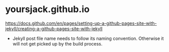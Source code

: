 # yoursjack.github.io
https://docs.github.com/en/pages/setting-up-a-github-pages-site-with-jekyll/creating-a-github-pages-site-with-jekyll

* Jekyll post file name needs to follow its naming convention. Otherwise it will not get picked up by the build process.

